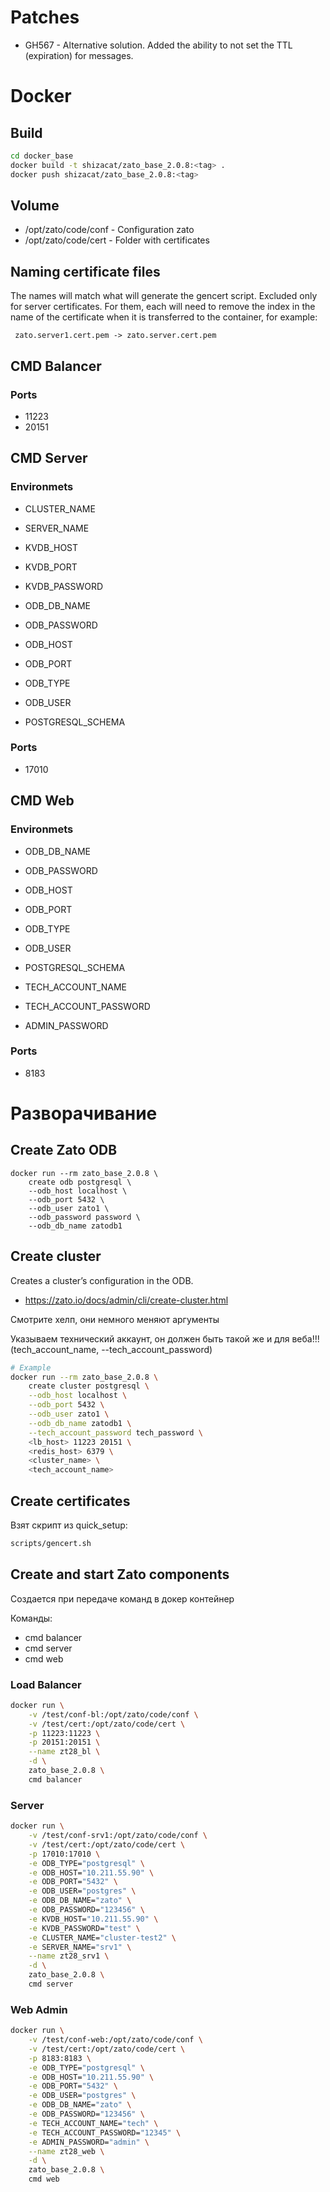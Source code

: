 # Patches

* GH567 - Alternative solution. Added the ability to not set the TTL (expiration) for messages.

# Docker

## Build

```bash
cd docker_base
docker build -t shizacat/zato_base_2.0.8:<tag> .
docker push shizacat/zato_base_2.0.8:<tag>
```

## Volume

- /opt/zato/code/conf - Configuration zato
- /opt/zato/code/cert - Folder with certificates

## Naming certificate files

The names will match what will generate the gencert script.
Excluded only for server certificates. For them, each will need to remove the index in the name of the certificate when it is transferred to the container, for example:

```
 zato.server1.cert.pem -> zato.server.cert.pem
```

## CMD Balancer

### Ports

- 11223
- 20151

## CMD Server

### Environmets

- CLUSTER_NAME
- SERVER_NAME

- KVDB_HOST
- KVDB_PORT
- KVDB_PASSWORD

- ODB_DB_NAME
- ODB_PASSWORD
- ODB_HOST
- ODB_PORT
- ODB_TYPE
- ODB_USER
- POSTGRESQL_SCHEMA

### Ports
- 17010

## CMD Web

### Environmets

- ODB_DB_NAME
- ODB_PASSWORD
- ODB_HOST
- ODB_PORT
- ODB_TYPE
- ODB_USER
- POSTGRESQL_SCHEMA

- TECH_ACCOUNT_NAME
- TECH_ACCOUNT_PASSWORD
- ADMIN_PASSWORD

### Ports

- 8183

# Разворачивание

## Create Zato ODB

```
docker run --rm zato_base_2.0.8 \
    create odb postgresql \
    --odb_host localhost \
    --odb_port 5432 \
    --odb_user zato1 \
    --odb_password password \
    --odb_db_name zatodb1
```

## Create cluster

Creates a cluster’s configuration in the ODB.
- https://zato.io/docs/admin/cli/create-cluster.html

Смотрите хелп, они немного меняют аргументы

Указываем технический аккаунт, он должен быть такой же и для веба!!! (tech_account_name, --tech_account_password)

```bash
# Example
docker run --rm zato_base_2.0.8 \
    create cluster postgresql \
    --odb_host localhost \
    --odb_port 5432 \
    --odb_user zato1 \
    --odb_db_name zatodb1 \
    --tech_account_password tech_password \
    <lb_host> 11223 20151 \
    <redis_host> 6379 \
    <cluster_name> \
    <tech_account_name>
```

## Create certificates

Взят скрипт из quick_setup:

```bash
scripts/gencert.sh
```

## Create and start Zato components

Создается при передаче команд в докер контейнер

Команды:
- cmd balancer
- cmd server
- cmd web

### Load Balancer

```bash
docker run \
    -v /test/conf-bl:/opt/zato/code/conf \
    -v /test/cert:/opt/zato/code/cert \
    -p 11223:11223 \
    -p 20151:20151 \
    --name zt28_bl \
    -d \
    zato_base_2.0.8 \
    cmd balancer
```

### Server

```bash
docker run \
    -v /test/conf-srv1:/opt/zato/code/conf \
    -v /test/cert:/opt/zato/code/cert \
    -p 17010:17010 \
    -e ODB_TYPE="postgresql" \
    -e ODB_HOST="10.211.55.90" \
    -e ODB_PORT="5432" \
    -e ODB_USER="postgres" \
    -e ODB_DB_NAME="zato" \
    -e ODB_PASSWORD="123456" \
    -e KVDB_HOST="10.211.55.90" \
    -e KVDB_PASSWORD="test" \
    -e CLUSTER_NAME="cluster-test2" \
    -e SERVER_NAME="srv1" \
    --name zt28_srv1 \
    -d \
    zato_base_2.0.8 \
    cmd server
```

### Web Admin

```bash
docker run \
    -v /test/conf-web:/opt/zato/code/conf \
    -v /test/cert:/opt/zato/code/cert \
    -p 8183:8183 \
    -e ODB_TYPE="postgresql" \
    -e ODB_HOST="10.211.55.90" \
    -e ODB_PORT="5432" \
    -e ODB_USER="postgres" \
    -e ODB_DB_NAME="zato" \
    -e ODB_PASSWORD="123456" \
    -e TECH_ACCOUNT_NAME="tech" \
	-e TECH_ACCOUNT_PASSWORD="12345" \
	-e ADMIN_PASSWORD="admin" \
    --name zt28_web \
    -d \
    zato_base_2.0.8 \
    cmd web
```
